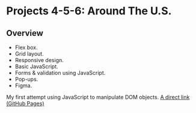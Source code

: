 # Projects 4-5-6: Around The U.S.

## Overview

* Flex box.
* Grid layout.
* Responsive design.
* Basic JavaScript.
* Forms & validation using JavaScript.
* Pop-ups.
* Figma.

My first attempt using JavaScript to manipulate DOM objects.
[A direct link (GitHub Pages)](https://mrseif123.github.io/Web-Project-4)
